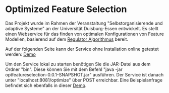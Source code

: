 # Optimized Feature Selection

Das Projekt wurde im Rahmen der Veranstaltung "Selbstorganisierende und adaptive Systeme"
an der Universität Duisburg-Essen entwickelt. Es stellt einen Webservice für das finden
von optimalen Konfigurationen von Feature Modellen, basierend auf dem 
[Regulator Algorithmus](http://link.springer.com/article/10.1007/s00500-015-1624-6) bereit.

Auf der folgenden Seite kann der Service ohne Installation online getestet werden: [Demo](http://docs.optimizedfeatureselection.apiary.io/)

Um den Service lokal zu starten benötigen Sie die JAR-Datei aus dem Ordner "bin". Diese können Sie mit dem Befehl "java -jar optfeatureselection-0.0.1-SNAPSHOT.jar" ausführen. Der Service ist danach unter "localhost:8081/optimize" über POST erreichbar. Eine Beispielanfrage befindet sich ebenfalls in dieser [Demo](http://docs.optimizedfeatureselection.apiary.io/).
